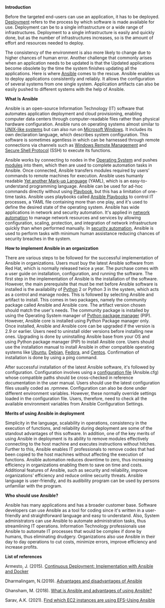 **Introduction**

Before the targeted end-users can use an application, it has to be deployed. [Deployment](https://www.sumologic.com/glossary/software-deployment/#:~:text=Software%20deployment%20is%20one%20of%20the%20most%20important,and%20patches%20are%20delivered%20from%20developers%20to%20users) refers to the process by which software is made available for use. Deployment can be to a single infrastructure or a wide range of infrastructures. Deployment to a single infrastructure is easily and quickly done, but as the number of infrastructures increases, so is the amount of effort and resources needed to deploy.

The consistency of the environment is also more likely to change due to higher chances of human error. Another challenge that commonly arises when an application needs to be updated is that the Updated applications become obsolete by the time the system finishes updating all the applications. Here is where [Ansible](https://www.tutorialspoint.com/ansible/ansible_introduction.htm) comes to the rescue. Ansible enables us to deploy applications consistently and reliably. It allows the configuration of several systems from one single system. Application artifacts can also be easily pushed to different systems with the help of Ansible.


**What Is Ansible**

Ansible is an open-source Information Technology (IT) software that automates application deployment and cloud provisioning, enabling computer data centers through computer-readable files rather than physical hardware configuration. Ansible runs on operating systems almost similar to [UNIX-like systems](https://en.wikipedia.org/wiki/Unix-like) but can also run on [Microsoft Windows](https://en.wikipedia.org/wiki/Microsoft_Windows). It includes its own declaration language, which describes system configuration. This software is sometimes agentless in which can be harnessed through remote connections via channels such as [Windows Remote Management](https://en.wikipedia.org/wiki/Windows_Remote_Management) and [Secure Shell Protocol](https://searchsecurity.techtarget.com/definition/Secure-Shell) (SSH) to execute its functions.

Ansible works by connecting to nodes in the [Operating System](https://www.guru99.com/operating-system-tutorial.html#:~:text=Summary%201%20Define%20Operating%20System%3A%20An%20operating%20system,kernels%20are%20Monolithic%20and%20MicroKernels%20More%20items...%20) and pushes [modules]((https://www.techopedia.com/definition/3843/module#:~:text=A%20module%20is%20a%20software%20component%20or%20part,a%20programmer%27s%20job%20easy%20by%20allowing%20the%20)) into them, which then are used to complete automation tasks in Ansible. Once connected, Ansible transfers modules required by users' commands to remote machines for execution. Ansible uses humanly readable [Yet another Mark-up Language](https://yaml.org/spec/history/2001-08-01.html) (YAML), which is an easy-to-understand programming language. Ansible can be used for ad-hoc commands directly without using [Playbook](https://searchitoperations.techtarget.com/tip/Compare-runbooks-vs-playbooks-for-IT-process-documentation), but this has a limitation of one-time tasks. Ansible uses playbooks called [Ansible Playbooks](https://docs.ansible.com/ansible/latest/user_guide/playbooks_intro.html#:~:text=%20Playbook%20execution%20%C2%B6%20%201%20Task%20execution,playbook%20to%20see%20detailed%20output%20from...%20More%20) to control IT processes, a YAML file containing more than one play, and it's used to define the desired state of the operating system. Ansible has wide applications in network and security automation. It's applied in [network automation](https://searchnetworking.techtarget.com/definition/network-automation#:~:text=Network%20automation%20is%20a%20methodology%20in%20which%20software,efficiency%20and%20reduce%20human%20error%20and%20operating%20expenses) to manage network resources and services by allowing configuration, scaling, protection, and integration of network infrastructure quickly than when performed manually. In [security automation](https://www.siemplify.co/blog/what-is-security-automation/#:~:text=A%20more%20robust%20definition%20of%20security%20automation%20refers,order%20to%20plan%20and%20defend%20against%20future%20attacks.), Ansible is used to perform tasks with minimum human assistance reducing chances of security breaches in the system.

**How to implement Ansible in an organization**

There are various steps to be followed for the successful implementation of Ansible in organizations. Users must buy the latest Ansible software from Red Hat, which is normally released twice a year. The purchase comes with a user guide on installation, configuration, and running the software. The first step in the implementation of Ansible is the installation of the software. However, the main prerequisite that must be met before Ansible software is installed is the availability of [Python](https://www.techopedia.com/definition/3533/python#:~:text=What%20Does%20Python%20Mean%3F%20Python%20is%20a%20multiparadigm%2C,almost%20as%20if%20speaking%20in%20a%20human%20language.) 2 or Python 3 in the system, which acts as a control and manage nodes. This is followed by selecting Ansible and artifact to install. This comes in two packages, namely the community package called Ansible and Ansible core. The artifact version chosen should match the user's needs. The community package is installed by using the Operating System manager of [Python package manager](https://www.datacamp.com/community/tutorials/pip-python-package-manager) (PIP). However, Ansible core is installed using Python Package manager only. Once installed, Ansible and Ansible core can be upgraded if the version is 2.9 or earlier. Users need to uninstall older versions before installing new ones. Upgrading is done by uninstalling Ansible base from your OS and using Python package manager (PIP) to install Ansible core. Users should use the installation manual to install Ansible in other compatible operating systems like [Ubuntu](https://en.wikipedia.org/wiki/Ubuntu), [Debian](https://hub.docker.com/_/debian), [Fedora](https://en.wikipedia.org/wiki/Fedora_(operating_system)), and [Centos](https://www.linkedin.com/learning/learning-centos-linux-2/learning-centos). Confirmation of installation is done by using a ping command.

After successful installation of the latest Ansible software, it's followed by configuration. Configuration involves using a [configuration file](https://en.wikipedia.org/wiki/Configuration_file) (Ansible.cfg) whose compatible paths should be cross-checked in reference documentation in the user manual. Users should use the latest configuration files usually coded as .rpmnew. Configuration can also be done under different environment variables. However, these normally override settings loaded in the configuration file. Users, therefore, need to check all the available environment variables from Ansible Configuration Settings.

**Merits of using Ansible in deployment**

Simplicity in the language, scalability in operations, consistency in the execution of functions, and reliability during deployment are some of the standout advantages of this software. In addition, one of the key merits of using Ansible in deployment is its ability to remove modules effectively connecting to the host machine and executes instructions without hitches. Further to this, Ansible enables IT professionals to remove codes that had been copied to the host machines without affecting the execution of functions. Ansible automation reduces downtime to zero, thus increasing efficiency in organizations enabling them to save on time and costs. Additional features of Ansible, such as security and reliability, improve organizations' efficiency and reduce online security threats. Ansible language is user-friendly, and its audibility program can be used by persons unfamiliar with the program.

**Who should use Ansible?**

Ansible has many applications and has a broader customer base. Software developers can use Ansible as a tool for coding since it's written in a user-friendly and straightforward language and easy to understand. Also, System administrators can use Ansible to automate administration tasks, thus streamlining IT operations. Information Technology professionals use Ansible to automate IT processes that would be complex if done by humans, thus eliminating drudgery. Organizations also use Ansible in their day to day operations to cut costs, minimize errors, improve efficiency and increase profits.

**List of references**

Armesto, J. (2015). [Continuous Deployment: Implementation with Ansible and Docker](https://technologyconversations.com/2014/12/29/continuous-deployment-implementation-with-ansible-and-docker/)

Dharmalingam, N.(2019). [Advantages and disadvantages of Ansible](https://www.whizlabs.com/blog/ansible-advantages-and-disadvantages/)

Ghansham, M. (2018). [What is Ansible and advantages of using Ansible?](https://ghanshammahajan.com/what-is-ansible-and-advantages-of-using-ansible/)

Sarav, A.K. (2021). [Find which EC2 instances are using EFS-Using Ansible](https://www.middlewareinventory.com/blog/collect-efs-ec2-ansible/)



